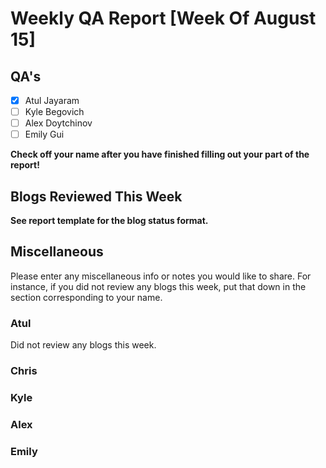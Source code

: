 # Weekly QA Report [Week Of August 15]

## QA's

- [X] Atul Jayaram
- [ ] Kyle Begovich
- [ ] Alex Doytchinov
- [ ] Emily Gui

**Check off your name after you have finished filling out your part of the report!**

## Blogs Reviewed This Week 

**See report template for the blog status format.**


## Miscellaneous 
Please enter any miscellaneous info or notes you would like to share. For instance, if you did not review any blogs this week, put that down in the section corresponding to your name.
 
### Atul
Did not review any blogs this week.
### Chris

### Kyle

### Alex

### Emily

